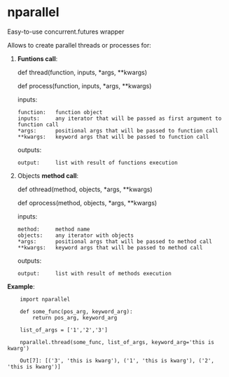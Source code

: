 # nparallel
Easy-to-use concurrent.futures wrapper

Allows to create parallel threads or processes for:
1)  **Funtions call**:

    def thread(function, inputs, *args, **kwargs)
    
    def process(function, inputs, *args, **kwargs)
    
    inputs:
    
        function:   function object    
        inputs:     any iterator that will be passed as first argument to function call
        *args:      positional args that will be passed to function call
        **kwargs:   keyword args that will be passed to function call
        
    outputs:
    
        output:     list with result of functions execution
        
2)  Objects **method call**:

    def othread(method, objects, *args, **kwargs)
    
    def oprocess(method, objects, *args, **kwargs)
    
    inputs:
    
        method:     method name
        objects:    any iterator with objects
        *args:      positional args that will be passed to method call
        **kwargs:   keyword args that will be passed to method call
        
    outputs:
    
        output:     list with result of methods execution


**Example**:
    
    
        import nparallel
        
        def some_func(pos_arg, keyword_arg):
            return pos_arg, keyword_arg
            
        list_of_args = ['1','2','3']
        
        nparallel.thread(some_func, list_of_args, keyword_arg='this is kwarg')
 
        Out[7]: [('3', 'this is kwarg'), ('1', 'this is kwarg'), ('2', 'this is kwarg')]
